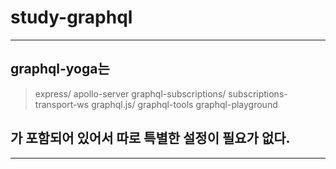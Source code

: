 # study-graphql

---

## graphql-yoga는

> express/ apollo-server
> graphql-subscriptions/ subscriptions-transport-ws
> graphql.js/ graphql-tools
> graphql-playground

## 가 포함되어 있어서 따로 특별한 설정이 필요가 없다.

---
